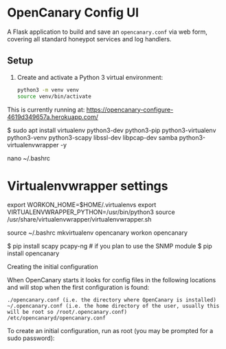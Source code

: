 # OpenCanary Config UI

A Flask application to build and save an `opencanary.conf` via web form, covering all standard honeypot services and log handlers.

## Setup
1. Create and activate a Python 3 virtual environment:
   ```bash
   python3 -m venv venv
   source venv/bin/activate


This is currently running at: https://opencanary-configure-4619d349657a.herokuapp.com/


$ 
sudo apt install virtualenv python3-dev python3-pip python3-virtualenv python3-venv python3-scapy libssl-dev libpcap-dev samba python3-virtualenvwrapper -y


nano ~/.bashrc
# Virtualenvwrapper settings
export WORKON_HOME=$HOME/.virtualenvs
export VIRTUALENVWRAPPER_PYTHON=/usr/bin/python3
source /usr/share/virtualenvwrapper/virtualenvwrapper.sh

source ~/.bashrc
mkvirtualenv opencanary
workon opencanary

$ pip install scapy pcapy-ng # if you plan to use the SNMP module
$ pip install opencanary


Creating the initial configuration

When OpenCanary starts it looks for config files in the following locations and will stop when the first configuration is found:

    ./opencanary.conf (i.e. the directory where OpenCanary is installed)
    ~/.opencanary.conf (i.e. the home directory of the user, usually this will be root so /root/.opencanary.conf)
    /etc/opencanaryd/opencanary.conf

To create an initial configuration, run as root (you may be prompted for a sudo password):
